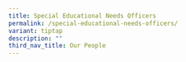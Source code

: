 ```yaml
---
title: Special Educational Needs Officers
permalink: /special-educational-needs-officers/
variant: tiptap
description: ""
third_nav_title: Our People
---
```

